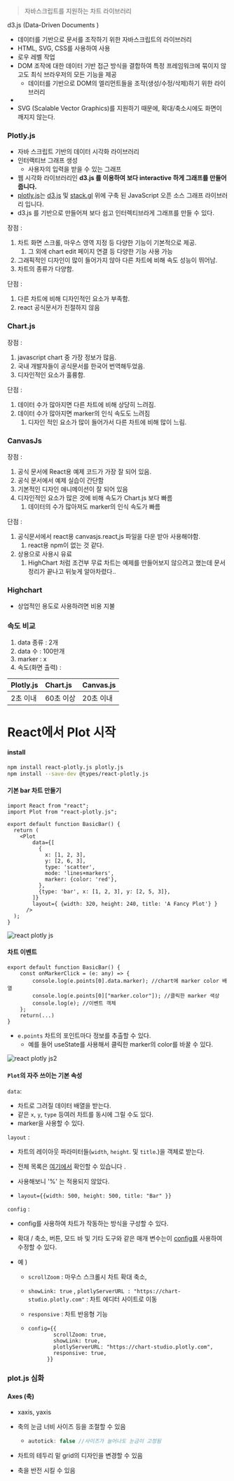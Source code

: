 > 자바스크립트를 지원하는 차트 라이브러리



d3.js (Data-Driven Documents )

* 데이터를 기반으로 문서를 조작하기 위한 자바스크립트의 라이브러리
* HTML, SVG, CSS를 사용하여 사용
* 로우 레벨 작업
* DOM 조작에 대한 데이터 기반 접근 방식을 결합하여 특정 프레임워크에 묶이지 않고도 최식 브라우저의 모든 기능을 제공
  * 데이터를 기반으로 DOM의 엘리먼트들을 조작(생성/수정/삭제)하기 위한 라이브러리
* 
* SVG (Scalable Vector Graphics)를 지원하기 때문에, 확대/축소시에도 화면이 깨지지 않는다.



### **Plotly.js** 

* 자바 스크립트 기반의 데이터 시각화 라이브러리
* 인터랙티브 그래프 생성
  * 사용자의 입력을 받을 수 있는 그래프
* 웹 시각화 라이브러리인 **d3.js 를 이용하여 보다 interactive 하게 그래프를 만들어줍니다.**
* [plotly.js](https://plotly.com/javascript/)는  [d3.js](https://d3js.org/) 및 [stack.gl](https://github.com/stackgl) 위에 구축 된 JavaScript 오픈 소스 그래프 라이브러리 입니다.
* d3.js 를 기반으로 만들어져 보다 쉽고 인터렉티브라게 그래프를 만들 수 있다.



장점 : 

1. 차트 화면 스크롤, 마우스 영역 지정 등 다양한 기능이 기본적으로 제공.
   1. 그 외에 chart edit 페이지 연결 등 다양한 기능 사용 가능
2. 그래픽적인 디자인이 많이 들어가지 않아 다른 차트에 비해 속도 성능이 뛰어남.
3. 차트의 종류가 다양함.

단점 : 

1. 다른 차트에 비해 디자인적인 요소가 부족함.
2. react 공식문서가 친절하지 않음

### Chart.js

장점 : 

1. javascript chart 중 가장 정보가 많음.
2. 국내 개발자들이 공식문서를 한국어 번역해두었음. 
3. 디자인적인 요소가 훌륭함.

단점 : 

1. 데이터 수가 많아지면 다른 차트에 비해 상당히 느려짐.
2. 데이터 수가 많아지면 marker의 인식 속도도 느려짐
   1. 디자인 적인 요소가 많이 들어가서 다른 차트에 비해 많이 느림.

### CanvasJs

장점 : 

1. 공식 문서에 React용 예제 코드가 가장 잘 되어 있음.
2. 공식 문서에서 예제 실습이 간단함
3. 기본적인 디자인 애니메이션이 잘 되어 있음
4. 디자인적인 요소가 많은 것에 비해 속도가 Chart.js 보다 빠름
   1.  데이터의 수가 많아져도 marker의 인식 속도가 빠름

단점 : 

1. 공식문서에서 react용 canvasjs.react,js 파일을 다운 받아 사용해야함.
   1. react용 npm이 없는 것 같다.
2. 상용으로 사용시 유료
   1. HighChart 처럼 조건부 무료 차트는 예제를 만들어보지 않으려고 했는데 문서 정리가 끝나고 뒤늦게 알아차렸다..

### Highchart

* 상업적인 용도로 사용하려면 비용 지불



### 속도 비교

1. data 종류 : 2개
2. data 수 : 100만개
3. marker : x
4. 속도(화면 출력) :

| **Plotly.js** | **Chart.js** | **Canvas.js** |
| :------------ | :----------- | :------------ |
| 2초 이내      | 60초 이상    | 20초 이내     |





# React에서 Plot 시작

#### install

```bash
npm install react-plotly.js plotly.js
npm install --save-dev @types/react-plotly.js
```



#### 기본 bar 차트 만들기

```react
import React from "react";
import Plot from "react-plotly.js";

export default function BasicBar() {
  return (
    <Plot
        data={[
          {
            x: [1, 2, 3],
            y: [2, 6, 3],
            type: 'scatter',
            mode: 'lines+markers',
            marker: {color: 'red'},
          },
          {type: 'bar', x: [1, 2, 3], y: [2, 5, 3]},
        ]}
        layout={ {width: 320, height: 240, title: 'A Fancy Plot'} }
      />
  );
}
```

![react plotly js](https://user-images.githubusercontent.com/52882578/118221463-98794a80-b4b8-11eb-8864-4c865288bf1d.PNG)



#### 차트 이벤트

```react
export default function BasicBar() {
    const onMarkerClick = (e: any) => {
    	console.log(e.points[0].data.marker); //chart에 marker color 배열  
    	console.log(e.points[0]["marker.color"]); //클릭한 marker 색상
    	console.log(e); //이벤트 객체
  	};
    return(...)
}
```

* `e.points` 차트의 포인트마다 정보를 추출할 수 있다. 
  * 예를 들어 useState를 사용해서 클릭한 marker의 color를 바꿀 수 있다.

![react plotly js2](https://user-images.githubusercontent.com/52882578/118222349-6ff25000-b4ba-11eb-8fcc-d1138609cdcf.PNG)

#### `Plot`의 자주 쓰이는 기본 속성

`data`:  

- 차트로 그려질 데이터 배열을 받는다.
- 같은 `x`, `y`, `type`  등여러 차트를 동시에 그릴 수도 있다.
- marker을 사용할 수 있다.

`layout` : 

* 차트의 레이아웃 파라미터들(`width`, `height`. 및 `title`.)을 객체로 받는다.   

* 전체 목록은 [여기에서](https://plotly.com/javascript/reference/) 확인할 수 있습니다 .

* 사용해보니 '%' 는 적용되지 않았다.

* ```react
  layout={{width: 500, height: 500, title: "Bar" }}
  ```

`config` :

* config를 사용하여 차트가 작동하는 방식을 구성할 수 있다.

* 확대 / 축소, 버튼, 모드 바 및 기타 도구와 같은 매개 변수는이 [config를](https://plotly.com/javascript/configuration-options/) 사용하여 수정할 수 있다.

* 예 ) 

  * `scrollZoom` : 마우스 스크롤시 차트 확대 축소,

  * `showLink: true` , `plotlyServerURL : "https://chart-studio.plotly.com"` : 차트 에디터 사이트로 이동 

  * `responsive` : 차트 반응형 기능

  * ```react
    config={{
            scrollZoom: true,
            showLink: true,
            plotlyServerURL: "https://chart-studio.plotly.com",
            responsive: true,
          }}
    ```



### plot.js 심화

#### Axes (축)

* xaxis, yaxis

* 축의 눈금 너비 사이즈 등을 조절할 수 있음

  * ```javascript
    autotick: false //사이즈가 늘어나도 눈금이 고정됨
    ```

* 차트의 테두리 밑 grid의 디자인을 변경할 수 있음

* 축을 반전 시킬 수 있음



